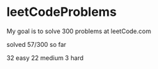 # leetCodeProblems
My goal is to solve 300 problems at leetCode.com

solved 57/300 so far

32 easy
22 medium
3 hard
